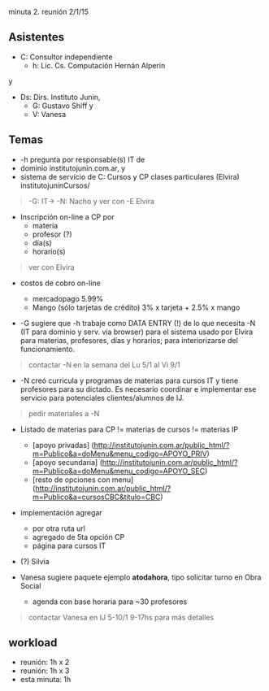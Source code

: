 minuta 2.  reunión 2/1/15

Asistentes
----------


- C: Consultor independiente
  - h: Lic. Cs. Computación Hernán Alperin

y

- Ds: Dirs. Instituto Junin, 
  - G: Gustavo Shiff y 
  - V: Vanesa

Temas
-------

-  -h pregunta por responsable(s) IT de
  - dominio institutojunin.com.ar, y
  - sistema de servicio de C: Cursos y CP clases particulares (Elvira) institutojuninCursos/
> -G: IT-> -N: Nacho y
> ver con -E Elvira

- Inscripción on-line a CP por
  - materia
  - profesor (?)
  - día(s)
  - horario(s)
> ver con Elvira

- costos de cobro on-line
  - mercadopago 5.99%
  - Mango (sólo tarjetas de crédito) 3% x tarjeta + 2.5% x mango

- -G sugiere que -h trabaje como DATA ENTRY (!)  de lo que necesita -N (IT para dominio y serv. via browser) para el sistema usado por Elvira para materias, profesores, días y horarios;  para interiorizarse del funcionamiento. 
> contactar -N en la semana del Lu 5/1  al Vi 9/1

- -N creó curricula y programas de materias para cursos IT y tiene profesores para su dictado.  Es necesario coordinar e implementar ese servicio para potenciales clientes/alumnos de IJ.
> pedir materiales a -N

- Listado de materias para CP != materias de cursos != materias IP
  - [apoyo privadas]
(http://institutojunin.com.ar/public_html/?m=Publico&a=doMenu&menu_codigo=APOYO_PRIV) 
  - [apoyo secundaria]
(http://institutojunin.com.ar/public_html/?m=Publico&a=doMenu&menu_codigo=APOYO_SEC) 
  - [resto de opciones con menu]
(http://institutojunin.com.ar/public_html/?m=Publico&a=cursosCBC&titulo=CBC)  

- implementación agregar
  - por otra ruta url 
  - agregado de 5ta opción CP
  - página para cursos IT

- (?) Silvia

- Vanesa sugiere paquete ejemplo **atodahora**, tipo solicitar turno en Obra Social
  -  agenda con base horaria para ~30 profesores
> contactar Vanesa en IJ 5-10/1 9-17hs para más detalles


workload  
----
- reunión: 1h x 2
- reunión: 1h x 3
- esta minuta: 1h 


